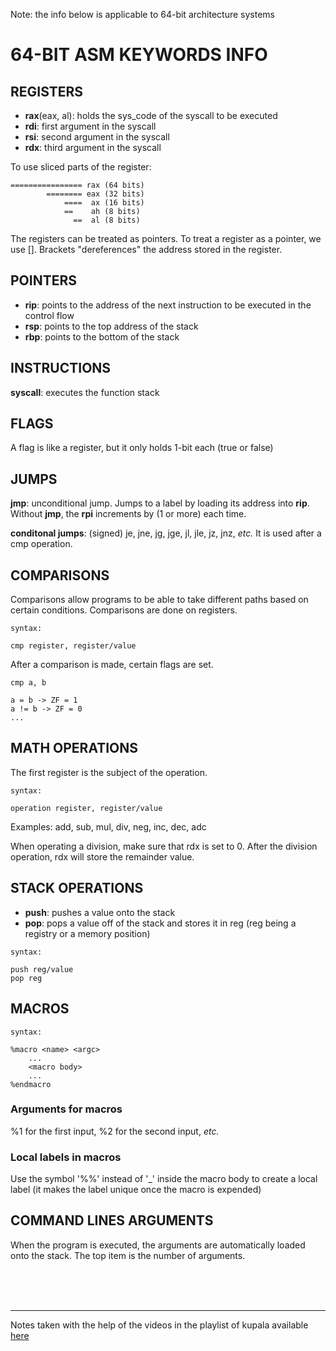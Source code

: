 Note: the info below is applicable to 64-bit architecture systems 

# 64-BIT ASM KEYWORDS INFO

## REGISTERS

- **rax**(eax, al): holds the sys_code of the syscall to be executed
- **rdi**: first argument in the syscall
- **rsi**: second argument in the syscall
- **rdx**: third argument in the syscall

To use sliced parts of the register:

```
================ rax (64 bits)
        ======== eax (32 bits)
            ====  ax (16 bits)
            ==    ah (8 bits)
              ==  al (8 bits)
```

The registers can be treated as pointers. To treat a register as a pointer, we use []. Brackets "dereferences" the address stored in the register.


## POINTERS

- **rip**: points to the address of the next instruction to be executed in the control flow
- **rsp**: points to the top address of the stack
- **rbp**: points to the bottom of the stack


## INSTRUCTIONS

**syscall**: executes the function stack


## FLAGS

A flag is like a register, but it only holds 1-bit each (true or false)


## JUMPS

**jmp**: unconditional jump. Jumps to a label by loading its address into **rip**. Without **jmp**, the **rpi** increments by (1 or more) each time.

**conditonal jumps**: (signed) je, jne, jg, jge, jl, jle, jz, jnz, *etc.*
It is used after a cmp operation.


## COMPARISONS

Comparisons allow programs to be able to take different paths based on certain conditions. Comparisons are done on registers.

`syntax:`
```
cmp register, register/value
```

After a comparison is made, certain flags are set.
```
cmp a, b

a = b -> ZF = 1
a != b -> ZF = 0
...
```


## MATH OPERATIONS

The first register is the subject of the operation.

`syntax:`
```
operation register, register/value
```

Examples: add, sub, mul, div, neg, inc, dec, adc

When operating a division, make sure that rdx is set to 0. After the division operation, rdx will store the remainder value.

## STACK OPERATIONS

- **push**: pushes a value onto the stack
- **pop**: pops a value off of the stack and stores it in reg (reg being a registry or a memory position)

`syntax:`
```
push reg/value
pop reg
```

## MACROS

`syntax:`
```
%macro <name> <argc>
	...
	<macro body>
	...
%endmacro
```

### **Arguments for macros**

%1 for the first input, %2 for the second input, *etc.*

### **Local labels in macros**

Use the symbol '%%' instead of '_' inside the macro body to create a local label (it makes the label unique once the macro is expended)


## COMMAND LINES ARGUMENTS

When the program is executed, the arguments are automatically loaded onto the stack. The top item is the number of arguments.


<br><br><br>

----------
Notes taken with the help of the videos in the playlist of kupala available [here](https://www.youtube.com/watch?v=VQAKkuLL31g&list=PLetF-YjXm-sCH6FrTz4AQhfH6INDQvQSn&index=1)